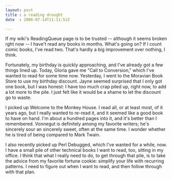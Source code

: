 ```yaml
---
layout: post
title : a reading drought
date  : 2006-07-14T11:11:51Z

---
```

If my wiki's ReadingQueue page is to be trusted -- although it seems broken rght now -- I have't read any books in months.  What's going on?  If I count comic books, I've read two.  That's hardly a big improvement over nothing, I think.

Fortunately, my birthday is quickly approaching, and I've already got a few things lined up.  Today, Gloria gave me "Call to Conversion," which I've wanted to read for some time now.  Yesterday, I went to the Moravian Book Store to use my birthday discount.  Jayne seemed surprised that I only got one book, but I was honest:  I have too much crap piled up, right now, to add a lot more to the pile.  I just felt like it would be a shame to let the discount go to waste.

I picked up Welcome to the Monkey House.  I read all, or at least most, of it years ago, but I really wanted to re-read it, and it seemed like a good book to have on hand.  I'm about a hundred pages into it, and it's better than I remembered.  Vonnegut is definitely among my favorite writers; he's sincerely sour an sincerely sweet, often at the same time.  I wonder whether he is tired of being compared to Mark Twain.

I also recently picked up Perl Debugged, which I've wanted for a while, now.  I have a small pile of other technical books I want to read, too, sitting in my office.  I think that what I really need to do, to get through that pile, is to take the advice from my favorite fortune cookie:  simplify your life with recurring patterns.  I need to figure out when I want to read, and then follow through with that plan. 
